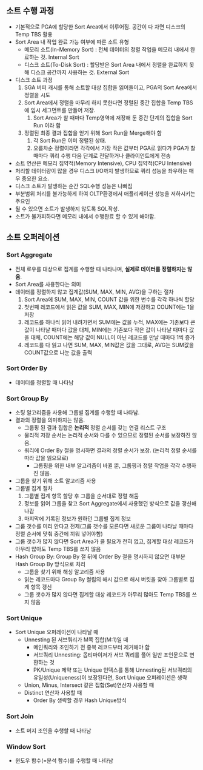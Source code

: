 ## 소트 수행 과정

- 기본적으로 PGA에 할당한 Sort Area에서 이루어짐. 공간이 다 차면 디스크의 Temp TBS 활용
- Sort Area 내 작업 완료 가능 여부에 따른 소트 유형
    - 메모리 소트(In-Memory Sort) : 전체 데이터의 정렬 작업을 메모리 내에서 완료하는 것. Internal Sort
    - 디스크 소트(To-Disk Sort) : 할당받은 Sort Area 내에서 정렬을 완료하지 못해 디스크 공간까지 사용하는 것. External Sort
- 디스크 소트 과정
    1. SGA 버퍼 캐시를 통해 소트할 대상 집합을 읽어들이고, PGA의 Sort Area에서 정렬을 시도
    2. Sort Area에서 정렬을 마무리 하지 못한다면 정렬된 중간 집합을 Temp TBS에 임시 세그먼트를 만들어 저장.
        1. Sort Area가 찰 때마다 Temp영역에 저장해 둔 중간 단계의 집합을 Sort Run 이라 함
    3. 정렬된 최종 결과 집합을 얻기 위해 Sort Run을 Merge해야 함
        1. 각 Sort Run은 이미 정렬된 상태.
        2. 오름차순 정렬이라면 각각에서 가장 작은 값부터 PGA로 읽다가 PGA가 찰때마다 쿼리 수행 다음 단계로 전달하거나 클라이언트에게 전송
- 소트 연산은 메모리 집약적(Memory Intensive), CPU 집약적(CPU Intensive)
- 처리할 데이터량이 많을 경우 디스크 I/O까지 발생하므로 쿼리 성능을 좌우하는 매우 중요한 요소.
- 디스크 소트가 발생하는 순간 SQL수행 성능은 나빠짐
- 부분범위 처리를 불가능하게 하여 OLTP환경에서 애플리케이션 성능을 저하시키는 주요인
- 될 수 있으면 소트가 발생하지 않도록 SQL작성.
- 소트가 불가피하다면 메모리 내에서 수행완료 할 수 있게 해야함.

## 소트 오퍼레이션

### Sort Aggregate

- 전체 로우를 대상으로 집계를 수행할 때 나타나며, **실제로 데이터를 정렬하지는 않음**.
- Sort Area를 사용한다는 의미
- 데이터를 정렬하지 않고 집계값(SUM, MAX, MIN, AVG)을 구하는 절차
    1. Sort Area에 SUM, MAX, MIN, COUNT 값을 위한 변수를 각각 하나씩 할당
    2. 첫번째 레코드에서 읽은 값을 SUM, MAX, MIN에 저장하고 COUNT에는 1을 저장
    3. 레코드를 하나씩 읽어 내려가면서 SUM에는 값을 누적, MAX에는 기존보다 큰 값이 나타날 때마다 값을 대체, MIN에는 기존보다 작은 값이 나타날 때마다 값을 대체, COUNT에는 해당 값이 NULL이 아닌 레코드를 만날 때마다 1씩 증가
    4. 레코드를 다 읽고 나면 SUM, MAX, MIN값은 값을 그대로, AVG는 SUM값을 COUNT값으로 나눈 값을 출력

### Sort Order By

- 데이터를 정렬할 때 나타남

### Sort Group By

- 소팅 알고리즘을 사용해 그룹별 집계를 수행할 때 나타남.
- 결과의 정렬을 의미하지는 않음.
    - 그룹핑 된 결과 집합은 **논리적** 정렬 순서를 갖는 연결 리스트 구조
    - 물리적 저장 순서는 논리적 순서와 다를 수 있으므로 정렬된 순서를 보장하진 않음.
    - 쿼리에 Order By 절을 명시하면 결과의 정렬 순서가 보장. (논리적 정렬 순서를 따라 값을 읽으므로)
        - 그룹핑을 위한 내부 알고리즘이 바뀔 뿐, 그룹핑과 정렬 작업을 각각 수행하진 않음.
- 그룹을 찾기 위해 소트 알고리즘 사용
- 그룹별 집계 절차
    1. 그룹별 집계 항목 할당 후 그룹을 순서대로 정렬 해둠
    2. 정보를 읽어 그룹을 찾고 Sort Aggregate에서 사용했던 방식으로 값을 갱신해 나감
    3. 마지막에 기록된 정보가 원하던 그룹별 집계 정보
- 그룹 갯수를 미리 안다고 전제(그룹 갯수를 모른다면 새로운 그룹이 나타날 때마다 정렬 순서에 맞춰 중간에 끼워 넣어야함)
- 그룹 갯수가 많지 않다면 Sort Area가 클 필요가 전혀 없고, 집계할 대상 레코드가 아무리 많아도 Temp TBS를 쓰지 않음
- Hash Group By: Group By 절 뒤에 Order By 절을 명시하지 않으면 대부분 Hash Group By 방식으로 처리
    - 그룹을 찾기 위해 해싱 알고리즘 사용
    - 읽는 레코드마다 Group By 컬럼의 해시 값으로 해시 버킷을 찾아 그룹별로 집계 항목 갱신
    - 그룹 갯수가 많지 않다면 집계할 대상 레코드가 아무리 많아도 Temp TBS를 쓰지 않음

### Sort Unique

- Sort Unique 오퍼레이션이 나타날 때
    - Unnesting 된 서브쿼리가 M쪽 집합(M:1)일 때
        - 메인쿼리와 조인하기 전 중복 레코드부터 제거해야 함
        - 서브쿼리 Unnesting: 옵티마이저가 서브 쿼리를 풀어 일반 조인문으로 변환하는 것
        - PK/Unique 제약 또는 Unique 인덱스를 통해 Unnesting된 서브쿼리의 유일성(Uniqueness)이 보장된다면, Sort Unique 오퍼레이션은 생략
    - Union, Minus, Intersect 같은 집합(Set)연산자 사용할 때
    - Distinct 연산자 사용할 때
        - Order By 생략할 경우 Hash Unique방식

### Sort Join

- 소트 머지 조인을 수행할 때 나타남

### Window Sort

- 윈도우 함수(=분석 함수)를 수행할 때 나타남
